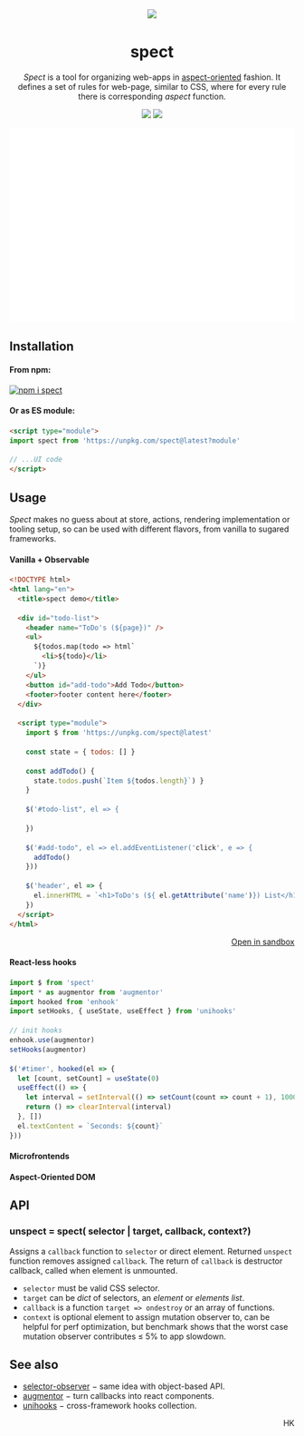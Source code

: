 <div align="center"><img src="https://avatars3.githubusercontent.com/u/53097200?s=200&v=4" width=108 /></div>
<h1 align="center">
  spect
</h1>
<p align="center">
  <em>Spect</em> is a tool for organizing web-apps in <a href="https://en.wikipedia.org/wiki/Aspect-oriented_programming">aspect-oriented</a> fashion. It defines a set of rules for web-page, similar to CSS, where for every rule there is corresponding <em>aspect</em> function.
</p>
<p align="center">
  <img src="https://img.shields.io/badge/stability-experimental-yellow"/>
  <a href="https://travis-ci.org/spectjs/spect"><img src="https://travis-ci.org/spectjs/spect.svg?branch=master"/></a>
</p>

<p align="center"><img src="/timer.svg" width="580"/></p>

## Installation

#### From npm:

[![npm i spect](https://nodei.co/npm/spect.png?mini=true)](https://npmjs.org/package/spect/)

#### Or as ES module:

```html
<script type="module">
import spect from 'https://unpkg.com/spect@latest?module'

// ...UI code
</script>
```

## Usage

_Spect_ makes no guess about at store, actions, rendering implementation or tooling setup, so can be used with different flavors, from vanilla to sugared frameworks.

#### Vanilla + Observable

<!--
```js
import spect from 'spect'
import { render, html } from 'lit-html'

spect('.timer', el => {
  let count = 0
  let id = setInterval(() => {
    render(html`Seconds: ${count++}`, el)
  }, 1000)
  return () => clearInterval(id)
})
```
-->

```html
<!DOCTYPE html>
<html lang="en">
  <title>spect demo</title>

  <div id="todo-list">
    <header name="ToDo's (${page})" />
    <ul>
      ${todos.map(todo => html`
        <li>${todo}</li>
      `)}
    </ul>
    <button id="add-todo">Add Todo</button>
    <footer>footer content here</footer>
  </div>

  <script type="module">
    import $ from 'https://unpkg.com/spect@latest'

    const state = { todos: [] }

    const addTodo() {
      state.todos.push(`Item ${todos.length}`) }
    }

    $('#todo-list", el => {

    })

    $('#add-todo", el => el.addEventListener('click', e => {
      addTodo()
    }))

    $('header', el => {
      el.innerHTML = `<h1>ToDo's (${ el.getAttribute('name')}) List</h1>`
    })
  </script>
</html>
```

<p align='right'><a href="https://codesandbox.io/s/a-stateful-aspect-9pbji">Open in sandbox</a></p>


#### React-less hooks

```js
import $ from 'spect'
import * as augmentor from 'augmentor'
import hooked from 'enhook'
import setHooks, { useState, useEffect } from 'unihooks'

// init hooks
enhook.use(augmentor)
setHooks(augmentor)

$('#timer', hooked(el => {
  let [count, setCount] = useState(0)
  useEffect(() => {
    let interval = setInterval(() => setCount(count => count + 1), 1000)
    return () => clearInterval(interval)
  }, [])
  el.textContent = `Seconds: ${count}`
}))
```

#### Microfrontends


#### Aspect-Oriented DOM


## API

### unspect = spect( selector | target, callback, context?)

Assigns a `callback` function to `selector` or direct element. Returned `unspect` function removes assigned `callback`. The return of `callback` is destructor callback, called when element is unmounted.

* `selector` must be valid CSS selector.
* `target` can be _dict_ of selectors, an _element_ or _elements list_.
* `callback` is a function `target => ondestroy` or an array of functions.
* `context` is optional element to assign mutation observer to, can be helpful for perf optimization, but benchmark shows that the worst case mutation observer contributes ≤ 5% to app slowdown.

## See also

* [selector-observer](https://ghub.io/selector-observer) − same idea with object-based API.
* [augmentor](https://ghub.io/augmentor) − turn callbacks into react components.
* [unihooks](https://ghub.io/unihooks) − cross-framework hooks collection.

<p align="right">HK</p>
